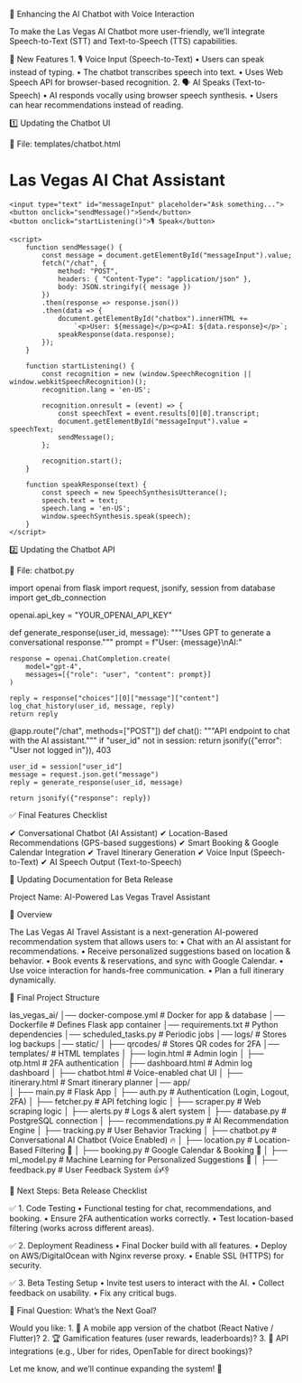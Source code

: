🔹 Enhancing the AI Chatbot with Voice Interaction

To make the Las Vegas AI Chatbot more user-friendly, we’ll integrate Speech-to-Text (STT) and Text-to-Speech (TTS) capabilities.

📌 New Features
	1.	🎙️ Voice Input (Speech-to-Text)
	•	Users can speak instead of typing.
	•	The chatbot transcribes speech into text.
	•	Uses Web Speech API for browser-based recognition.
	2.	🗣️ AI Speaks (Text-to-Speech)
	•	AI responds vocally using browser speech synthesis.
	•	Users can hear recommendations instead of reading.

1️⃣ Updating the Chatbot UI

🔹 File: templates/chatbot.html

<!DOCTYPE html>
<html lang="en">
<head>
    <meta charset="UTF-8">
    <title>AI Chat - Voice Enabled</title>
</head>
<body>
    <h1>Las Vegas AI Chat Assistant</h1>
    <div id="chatbox"></div>
    
    <input type="text" id="messageInput" placeholder="Ask something...">
    <button onclick="sendMessage()">Send</button>
    <button onclick="startListening()">🎙️ Speak</button>
    
    <script>
        function sendMessage() {
            const message = document.getElementById("messageInput").value;
            fetch("/chat", {
                method: "POST",
                headers: { "Content-Type": "application/json" },
                body: JSON.stringify({ message })
            })
            .then(response => response.json())
            .then(data => {
                document.getElementById("chatbox").innerHTML += 
                    `<p>User: ${message}</p><p>AI: ${data.response}</p>`;
                speakResponse(data.response);
            });
        }

        function startListening() {
            const recognition = new (window.SpeechRecognition || window.webkitSpeechRecognition)();
            recognition.lang = 'en-US';
            
            recognition.onresult = (event) => {
                const speechText = event.results[0][0].transcript;
                document.getElementById("messageInput").value = speechText;
                sendMessage();
            };
            
            recognition.start();
        }

        function speakResponse(text) {
            const speech = new SpeechSynthesisUtterance();
            speech.text = text;
            speech.lang = 'en-US';
            window.speechSynthesis.speak(speech);
        }
    </script>
</body>
</html>

2️⃣ Updating the Chatbot API

🔹 File: chatbot.py

import openai
from flask import request, jsonify, session
from database import get_db_connection

openai.api_key = "YOUR_OPENAI_API_KEY"

def generate_response(user_id, message):
    """Uses GPT to generate a conversational response."""
    prompt = f"User: {message}\nAI:"

    response = openai.ChatCompletion.create(
        model="gpt-4",
        messages=[{"role": "user", "content": prompt}]
    )
    
    reply = response["choices"][0]["message"]["content"]
    log_chat_history(user_id, message, reply)
    return reply

@app.route("/chat", methods=["POST"])
def chat():
    """API endpoint to chat with the AI assistant."""
    if "user_id" not in session:
        return jsonify({"error": "User not logged in"}), 403

    user_id = session["user_id"]
    message = request.json.get("message")
    reply = generate_response(user_id, message)
    
    return jsonify({"response": reply})

✅ Final Features Checklist

✔ Conversational Chatbot (AI Assistant)
✔ Location-Based Recommendations (GPS-based suggestions)
✔ Smart Booking & Google Calendar Integration
✔ Travel Itinerary Generation
✔ Voice Input (Speech-to-Text)
✔ AI Speech Output (Text-to-Speech)

📌 Updating Documentation for Beta Release

Project Name: AI-Powered Las Vegas Travel Assistant

📖 Overview

The Las Vegas AI Travel Assistant is a next-generation AI-powered recommendation system that allows users to:
	•	Chat with an AI assistant for recommendations.
	•	Receive personalized suggestions based on location & behavior.
	•	Book events & reservations, and sync with Google Calendar.
	•	Use voice interaction for hands-free communication.
	•	Plan a full itinerary dynamically.

📂 Final Project Structure

las_vegas_ai/
│── docker-compose.yml       # Docker for app & database
│── Dockerfile               # Defines Flask app container
│── requirements.txt         # Python dependencies
│── scheduled_tasks.py       # Periodic jobs
│── logs/                    # Stores log backups
│── static/
│   ├── qrcodes/             # Stores QR codes for 2FA
│── templates/               # HTML templates
│   ├── login.html           # Admin login
│   ├── otp.html             # 2FA authentication
│   ├── dashboard.html       # Admin log dashboard
│   ├── chatbot.html         # Voice-enabled chat UI
│   ├── itinerary.html       # Smart itinerary planner
│── app/                     
│   ├── main.py              # Flask App
│   ├── auth.py              # Authentication (Login, Logout, 2FA)
│   ├── fetcher.py           # API fetching logic
│   ├── scraper.py           # Web scraping logic
│   ├── alerts.py            # Logs & alert system
│   ├── database.py          # PostgreSQL connection
│   ├── recommendations.py   # AI Recommendation Engine
│   ├── tracking.py          # User Behavior Tracking
│   ├── chatbot.py           # Conversational AI Chatbot (Voice Enabled) 🔥
│   ├── location.py          # Location-Based Filtering 📍
│   ├── booking.py           # Google Calendar & Booking 📅
│   ├── ml_model.py          # Machine Learning for Personalized Suggestions 🤖
│   ├── feedback.py          # User Feedback System 👍👎

📅 Next Steps: Beta Release Checklist

✅ 1. Code Testing
	•	Functional testing for chat, recommendations, and booking.
	•	Ensure 2FA authentication works correctly.
	•	Test location-based filtering (works across different areas).

✅ 2. Deployment Readiness
	•	Final Docker build with all features.
	•	Deploy on AWS/DigitalOcean with Nginx reverse proxy.
	•	Enable SSL (HTTPS) for security.

✅ 3. Beta Testing Setup
	•	Invite test users to interact with the AI.
	•	Collect feedback on usability.
	•	Fix any critical bugs.

🚀 Final Question: What’s the Next Goal?

Would you like:
	1.	📲 A mobile app version of the chatbot (React Native / Flutter)?
	2.	🏆 Gamification features (user rewards, leaderboards)?
	3.	📡 API integrations (e.g., Uber for rides, OpenTable for direct bookings)?

Let me know, and we’ll continue expanding the system! 🚀